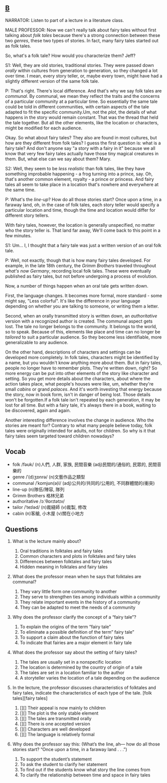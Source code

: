 ## [B](https://img.kmf.com/toefl/listening/audio/8dad431adb9f586dc1a3f7d4c855a4a8.mp3)

NARRATOR: Listen to part of a lecture in a literature class.

MALE PROFESSOR: Now we can't really talk about fairy tales without first talking about *folk tales* because there's a strong connection between these two *genres*, these two types of stories. In fact, many fairy tales started out as folk tales.

So, what's a folk tale? How would you characterize them? Jeff?

S1: Well, they are old stories, traditional stories. They were passed down *orally* within cultures from generation to generation, so they changed a lot over time. I mean, every story teller, or, maybe every town, might have had a slightly different version of the same folk tale.

P: That's right. There's local difference. And that's why we say folk tales are *communal*. By communal, we mean they reflect the traits and the concerns of a particular community at a particular time. So essentially the same tale could be told in different communities, with certain aspects of the tale adapted to fit the specific community.Um, not the *plot*, the details of what happens in the story would remain constant. That was the thread that held the tale together. But all the other elements, like the location or characters, might be modified for each audience.

Okay. So what about fairy tales? They also are found in most cultures, but how are they different from folk tales? I guess the first question is: what is a fairy tale? And don't anyone say "a story with a fairy in it" because we all know that very few fairy tales actually have those tiny magical creatures in them. But, what else can we say about them? Mary.

S2: Well, they seem to be *less realistic* than folk tales, like they have something improbable happening - a frog turning into a prince, say. Oh, that's another common element, royalty - a prince or princess. And fairy tales all seem to take place in a location that's nowhere and everywhere at the same time.

P: What's the *line-up*? How do all those stories start? Once upon a time, in a faraway land, oh, in the case of folk tales, each story teller would specify a particular location and time, though the time and location would differ for different story tellers.

With fairy tales, however, the location is generally unspecified, no matter who the story teller is. That land far away, We'll come back to this point in a few minutes.

S1: Um... I, I thought that a fairy tale was just a written version of an oral folk tale.

P: Well, not exactly, though that is how many fairy tales developed. For example, in the late 18th century, the *Grimm Brothers* traveled throughout *what's now Germany*, recording local folk tales. These were eventually published as fairy tales, but not before undergoing a process of evolution.

Now, a number of things happen when an oral tale gets written down.

First, the language changes. It becomes more formal, more standard - some might say, "Less colorful". It's like the difference in your language depending on whether you are talking to someone, or writing them a letter.

Second, when an orally transmitted story is written down, an *authoritative* version with a recognized author is created. The communal aspect gets lost. The tale no longer belongs to the community. It belongs to the world, so to speak. Because of this, elements like place and time can no longer be *tailored* to suit a particular audience. So they become less identifiable, more generalizable to any audience.

On the other hand, descriptions of characters and settings can be developed more completely. In folk tales, characters might be identified by a name, but you wouldn't know anything more about them. But in fairy tales, people no longer have to remember plots. They're written down, right? So more energy can be put into other elements of the story like character and setting. So you get more details about the characters, about where the action takes place, what people's houses were like, um, whether they're small *cabins* or grand *palaces*. And it's worth investing that energy because the story, now in book form, isn't in danger of being lost. Those details won't be forgotten.If a folk tale isn't repeated by each generation, it may be lost for all time. But with a fairy tale, it's always there in a book, waiting to be discovered, again and again.

Another interesting difference involves the change in audience. Who the stories are meant for? Contrary to what many people believe today, folk tales were originally intended for adults, not for children. So why is it that fairy tales seem targeted toward children nowadays?

## Vocab
- folk /fəʊk/ (n)人們, 人群, 家族, 民間音樂 (adj)民間的/通俗的, 民眾的, 民間音樂的
- genre /ˈ(d)ʒɒnrə/ (n)文藝作品之類型
- communal /ˈkɒmjʊn(ə)l/ (adj)公共的/共同的/公用的, 不同群體間的(衝突)
- line-up (n)隊伍/陣容, 隊列
- Grimm Brothers 格林兄弟
- authoritative /ɔːˈθɒrɪtətɪv/ 
- tailor /ˈteɪləd/ (n)裁縫師 (v)裁製, 修改
- cabin (n)客艙, 小木屋 (v)關在小地方

## Questions
1. What is the lecture mainly about? 
	1. Oral traditions in folktales and fairy tales
	1. Common characters and plots in folktales and fairy tales
	1. Differences between folktales and fairy tales
	1. Hidden meaning in folktales and fairy tales

2. What does the professor mean when he says that folktales are communal? 
	1. They vary little form one community to another
	1. They serve to strengthen ties among individuals within a community
	1. They relate important events in the history of a community
	1. They can be adapted to meet the needs of a community

3. Why does the professor clarify the concept of a “fairy tale”? 
	1. To explain the origins of the term “fairy tale”
	1. To eliminate a possible definition of the term” fairy tale”
	1. To support a claim about the function of fairy tales
	1. To indicate that fairies are a major element in fairy tale

4. What does the professor say about the setting of fairy tales? 
	1. The tales are usually set in a nonspecific location
	1. The location is determined by the country of origin of a tale
	1. The tales are set in a location familiar to the author
	1. A storyteller varies the location of a tale depending on the audience

5. In the lecture, the professor discusses characteristics of folktales and fairy tales, indicate the characteristics of each type of the tale. [folk tales][fairy tales]
	1. [][] Their appeal is now mainly to children
	1. [][] The plot is the only stable element
	1. [][] The tales are transmitted orally
	1. [][] There is one accepted version
	1. [][] Characters are well developed
	1. [][] The language is relatively formal

6. Why does the professor say this: (What’s the line, ah— how do all those stories start? “Once upon a time, in a faraway land . . .”) 
	1. To support the student’s statement
	1. To ask the student to clarify her statement
	1. To find out if the students know what story the line comes from
	1. To clarify the relationship between time and space in fairy tales